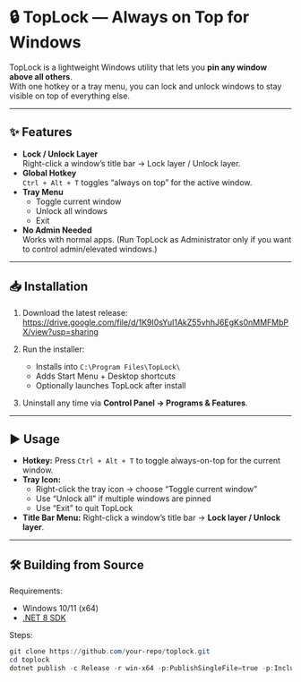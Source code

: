 # 🔒 TopLock — Always on Top for Windows

TopLock is a lightweight Windows utility that lets you **pin any window above all others**.  
With one hotkey or a tray menu, you can lock and unlock windows to stay visible on top of everything else.

---

## ✨ Features
- **Lock / Unlock Layer**  
  Right-click a window’s title bar → Lock layer / Unlock layer.
- **Global Hotkey**  
  `Ctrl + Alt + T` toggles “always on top” for the active window.
- **Tray Menu**  
  - Toggle current window  
  - Unlock all windows  
  - Exit
- **No Admin Needed**  
  Works with normal apps. (Run TopLock as Administrator only if you want to control admin/elevated windows.)

---

## 📥 Installation

1. Download the latest release:  
   https://drive.google.com/file/d/1K9I0sYuI1AkZ55vhhJ6EgKs0nMMFMbPX/view?usp=sharing

2. Run the installer:  
   - Installs into `C:\Program Files\TopLock\`  
   - Adds Start Menu + Desktop shortcuts  
   - Optionally launches TopLock after install

3. Uninstall any time via **Control Panel → Programs & Features**.

---

## ▶️ Usage

- **Hotkey:** Press `Ctrl + Alt + T` to toggle always-on-top for the current window.  
- **Tray Icon:**  
  - Right-click the tray icon → choose “Toggle current window”  
  - Use “Unlock all” if multiple windows are pinned  
  - Use “Exit” to quit TopLock  
- **Title Bar Menu:** Right-click a window’s title bar → **Lock layer / Unlock layer**.

---

## 🛠️ Building from Source

Requirements:
- Windows 10/11 (x64)
- [.NET 8 SDK](https://dotnet.microsoft.com/download)

Steps:
```powershell
git clone https://github.com/your-repo/toplock.git
cd toplock
dotnet publish -c Release -r win-x64 -p:PublishSingleFile=true -p:IncludeNativeLibrariesForSelfExtract=true -p:SelfContained=true
